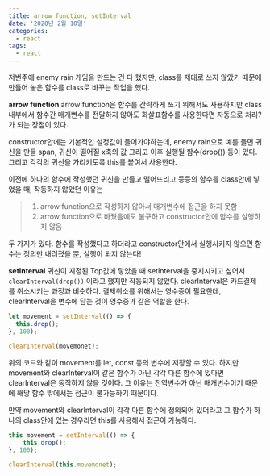 ```yaml
---
title: arrow function, setInterval
date: '2020년 2월 10일'
categories:
  - react
tags:
  - react
---
```


저번주에 enemy rain 게임을 만드는 건 다 했지만, class를 제대로 쓰지 않았기 때문에 만들어 놓은 함수를 class로 바꾸는 작업을 했다.

**arrow function**
arrow function은 함수를 간략하게 쓰기 위해서도 사용하지만 class 내부에서 함수간 매개변수를 전달하지 않아도 화살표함수를 사용한다면 자동으로 처리?가 되는 장점이 있다.

constructor안에는 기본적인 설정값이 들어가야하는데, enemy rain으로 예를 들면 귀신을 만들 span, 귀신이 떨어질 x축의 값 그리고 이후 실행될 함수(drop()) 등이 있다. 그리고 각각의 귀신을 가리키도록 this를 붙여서 사용한다.

이전에 하나의 함수에 작성했던 귀신을 만들고 떨어뜨리고 등등의 함수를 class안에 넣었을 때, 작동하지 않았던 이유는

> 1. arrow function으로 작성하지 않아서 매개변수에 접근을 하지 못함
> 2. arrow function으로 바꿨음에도 불구하고 constructor안에 함수를 실행하지 않음

두 가지가 있다. 함수를 작성했다고 하더라고 constructor안에서 실행시키지 않으면 함수는 정의만 내려졌을 뿐, 실행이 되지 않는다!

**setInterval**
귀신이 지정된 Top값에 닿았을 때 setInterval을 중지시키고 싶어서 `clearInterval(drop())` 이라고 했지만 작동되지 않았다. clearInterval은 카드결제를 취소시키는 과정과 비슷하다. 결제취소를 위해서는 영수증이 필요한데, clearInterval을 변수에 담는 것이 영수증과 같은 역할을 한다.

```js
let movement = setInterval(() => {
  this.drop();
}, 100);

clearInterval(movemonet);
```

위의 코드와 같이 movement를 let, const 등의 변수에 저장할 수 있다. 하지만 movement와 clearInterval이 같은 함수가 아닌 각각 다른 함수에 있다면 clearInterval은 동작하지 않을 것이다. 그 이유는 전역변수가 아닌 매개변수이기 때문에 해당 함수 밖에서는 접근이 불가능하기 때문이다.

만약 movement와 clearInterval이 각각 다른 함수에 정의되어 있더라고 그 함수가 하나의 class안에 있는 경우라면 this를 사용해서 접근이 가능하다.

```js
this movement = setInterval(() => {
    this.drop();
}, 100);

clearInterval(this.movemonet);
```
